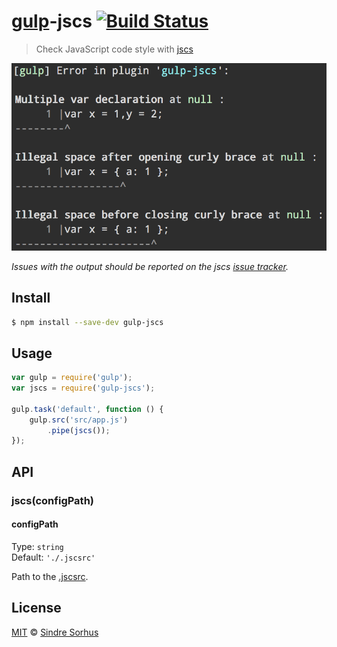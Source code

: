 # [gulp](http://gulpjs.com)-jscs [![Build Status](https://travis-ci.org/sindresorhus/gulp-jscs.svg?branch=master)](https://travis-ci.org/sindresorhus/gulp-jscs)

> Check JavaScript code style with [jscs](https://github.com/mdevils/node-jscs)

![](screenshot.png)

*Issues with the output should be reported on the jscs [issue tracker](https://github.com/mdevils/node-jscs/issues).*


## Install

```bash
$ npm install --save-dev gulp-jscs
```


## Usage

```js
var gulp = require('gulp');
var jscs = require('gulp-jscs');

gulp.task('default', function () {
	gulp.src('src/app.js')
		.pipe(jscs());
});
```


## API

### jscs(configPath)

#### configPath

Type: `string`  
Default: `'./.jscsrc'`

Path to the [.jscsrc](https://github.com/mdevils/node-jscs#configuration).


## License

[MIT](http://opensource.org/licenses/MIT) © [Sindre Sorhus](http://sindresorhus.com)
